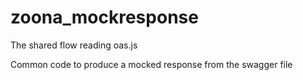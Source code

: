 # zoona_mockresponse
The shared flow reading oas.js

Common code to produce a mocked response from the swagger file
